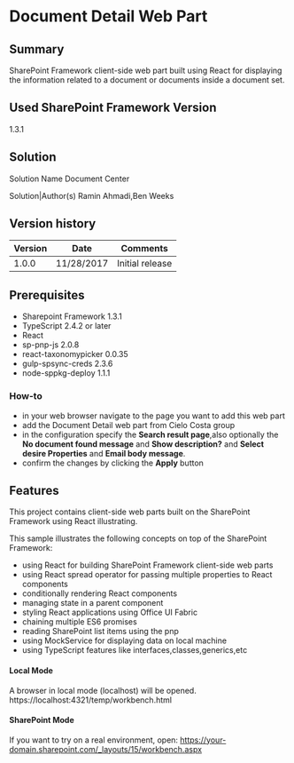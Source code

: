 # Document Detail Web Part

## Summary

SharePoint Framework client-side web part built using React for displaying the information related to a document or documents inside a document set.

## Used SharePoint Framework Version
1.3.1

## Solution

Solution Name
Document Center

Solution|Author(s)
Ramin Ahmadi,Ben Weeks

## Version history

Version|Date|Comments
-------|----|--------
1.0.0| 11/28/2017 |Initial release

## Prerequisites
* Sharepoint Framework 1.3.1
* TypeScript 2.4.2 or later
* React
* sp-pnp-js 2.0.8
* react-taxonomypicker 0.0.35
* gulp-spsync-creds 2.3.6
* node-sppkg-deploy 1.1.1

### How-to

  - in your web browser navigate to the page you want to add this web part
  - add the Document Detail web part from Cielo Costa group
  - in the configuration specify the **Search result page**,also optionally the **No document found message** and **Show description?** and **Select desire Properties** and **Email body message**.
  - confirm the changes by clicking the **Apply** button


## Features

This project contains client-side web parts built on the SharePoint Framework using React illustrating.

This sample illustrates the following concepts on top of the SharePoint Framework:

- using React for building SharePoint Framework client-side web parts
- using React spread operator for passing multiple properties to React components
- conditionally rendering React components
- managing state in a parent component
- styling React applications using Office UI Fabric
- chaining multiple ES6 promises
- reading SharePoint list items using the pnp
- using MockService for displaying data on local machine
- using TypeScript features like interfaces,classes,generics,etc

#### Local Mode
A browser in local mode (localhost) will be opened.
https://localhost:4321/temp/workbench.html

#### SharePoint Mode
If you want to try on a real environment, open:
https://your-domain.sharepoint.com/_layouts/15/workbench.aspx